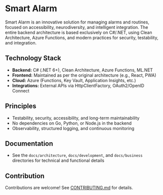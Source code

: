# Smart Alarm

Smart Alarm is an innovative solution for managing alarms and routines, focused on accessibility, neurodiversity, and intelligent integration. The entire backend architecture is based exclusively on C#/.NET, using Clean Architecture, Azure Functions, and modern practices for security, testability, and integration.

## Technology Stack

- **Backend:** C# (.NET 6+), Clean Architecture, Azure Functions, ML.NET
- **Frontend:** Maintained as per the original architecture (e.g., React, PWA)
- **Cloud:** Azure (Functions, Key Vault, Application Insights, etc.)
- **Integrations:** External APIs via HttpClientFactory, OAuth2/OpenID Connect

## Principles

- Testability, security, accessibility, and long-term maintainability
- No dependencies on Go, Python, or Node.js in the backend
- Observability, structured logging, and continuous monitoring

## Documentation

- See the `docs/architecture`, `docs/development`, and `docs/business` directories for technical and functional details

## Contribution

Contributions are welcome! See [CONTRIBUTING.md](CONTRIBUTING.md) for details.